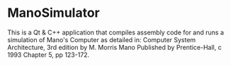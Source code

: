 # ManoSimulator
This is a Qt &amp; C++ application that compiles assembly code for and runs a simulation of Mano's Computer as detailed in: Computer System Architecture, 3rd edition by M. Morris Mano Published by Prentice-Hall, c 1993 Chapter 5, pp 123-172.
